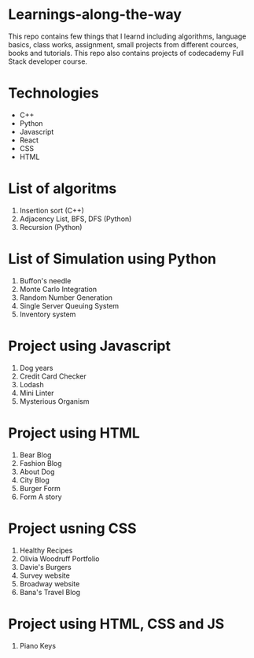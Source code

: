 # Learnings-along-the-way
This repo contains few things that I learnd including algorithms, language basics, class works, assignment, small projects from different cources, books and tutorials. This repo also contains projects of codecademy Full Stack developer course.

# Technologies
* C++
* Python
* Javascript
* React 
* CSS
* HTML

# List of algoritms
1. Insertion sort (C++)
2. Adjacency List, BFS, DFS (Python) 
3. Recursion (Python)

# List of Simulation using Python
1. Buffon's needle
2. Monte Carlo Integration 
3. Random Number Generation
4. Single Server Queuing System
5. Inventory system

# Project using Javascript 
1. Dog years
2. Credit Card Checker
3. Lodash
4. Mini Linter
5. Mysterious Organism

# Project using HTML
1. Bear Blog
2. Fashion Blog
3. About Dog
4. City Blog
5. Burger Form
6. Form A story

# Project usning CSS
1. Healthy Recipes
2. Olivia Woodruff Portfolio
3. Davie's Burgers
4. Survey website
5. Broadway website
6. Bana's Travel Blog
 
# Project using HTML, CSS and JS
1. Piano Keys
